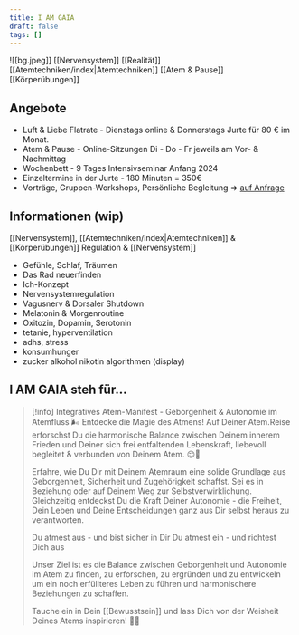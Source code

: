 ```yaml
---
title: I AM GAIA
draft: false
tags: []
---
```

![[bg.jpeg]]
[[Nervensystem]]
[[Realität]]
[[Atemtechniken/index|Atemtechniken]]
[[Atem & Pause]]
[[Körperübungen]]
## Angebote
* Luft & Liebe Flatrate - Dienstags online & Donnerstags Jurte für 80 € im Monat.
* Atem & Pause - Online-Sitzungen Di - Do - Fr jeweils am Vor- & Nachmittag
* Wochenbett - 9 Tages Intensivseminar Anfang 2024
* Einzeltermine in der Jurte - 180 Minuten = 350€
* Vorträge, Gruppen-Workshops, Persönliche Begleitung 
=> [auf Anfrage](https://koehler-philipp.der/#kontakt)
## Informationen (wip)
[[Nervensystem]], [[Atemtechniken/index|Atemtechniken]] & [[Körperübungen]]
Regulation & [[Nervensystem]]

* Gefühle, Schlaf, Träumen
* Das Rad neuerfinden
* Ich-Konzept
* Nervensystemregulation
* Vagusnerv & Dorsaler Shutdown
* Melatonin & Morgenroutine
* Oxitozin, Dopamin, Serotonin
* tetanie, hyperventilation
* adhs, stress
* konsumhunger
* zucker alkohol nikotin algorithmen (display)
## I AM GAIA steh für...
> [!info] Integratives Atem-Manifest - Geborgenheit & Autonomie im Atemfluss
> 🌬️ Entdecke die Magie des Atmens! Auf Deiner Atem.Reise erforschst Du die harmonische Balance zwischen Deinem innerem Frieden und Deiner sich frei entfaltenden Lebenskraft, liebevoll begleitet & verbunden von Deinem Atem. 😌💪 
> 
> Erfahre, wie Du Dir mit Deinem Atemraum eine solide Grundlage aus Geborgenheit, Sicherheit und Zugehörigkeit schaffst. Sei es in Beziehung oder auf Deinem Weg zur Selbstverwirklichung. Gleichzeitig entdeckst Du die Kraft Deiner Autonomie - die Freiheit, Dein Leben und Deine Entscheidungen ganz aus Dir selbst heraus zu verantworten.
> 
> Du atmest aus - und bist sicher in Dir
> Du atmest ein - und richtest Dich aus
> 
> Unser Ziel ist es die Balance zwischen Geborgenheit und Autonomie im Atem zu finden, zu erforschen, zu ergründen und zu entwickeln um ein noch erfüllteres Leben zu führen und harmonischere Beziehungen zu schaffen.
> 
> Tauche ein in Dein [[Bewusstsein]] und lass Dich von der Weisheit Deines Atems inspirieren! 💨✨
